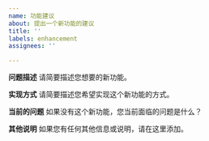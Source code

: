 ```yaml
---
name: 功能建议
about: 提出一个新功能的建议
title: ''
labels: enhancement
assignees: ''

---
```


**问题描述**
请简要描述您想要的新功能。

**实现方式**
请简要描述您希望实现这个新功能的方式。

**当前的问题**
如果没有这个新功能，您当前面临的问题是什么？

**其他说明**
如果您有任何其他信息或说明，请在这里添加。
